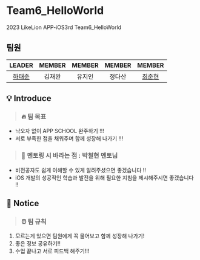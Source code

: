 # Team6_HelloWorld
 2023 LikeLion APP-iOS3rd Team6_HelloWorld




## 팀원

|LEADER|MEMBER|MEMBER|MEMBER|MEMBER|
| :---: | :---: | :---: | :---: | :---: |
|  [하태준](https://github.com/htj7425)  |  김재완  |  유지인  |  정다산  |  [최준현](https://github.com/jun-hyeon)  |



## 💡 Introduce
> ### 🔥 팀 목표

* 낙오자 없이 APP SCHOOL 완주하기 !!!
* 서로 부족한 점을 채워주며 함께 성장해 나가기 !!!


> ### 🤙 멘토링 시 바라는 점 : 박철현 멘토님

* 비전공자도 쉽게 이해할 수 있게 알려주셨으면 좋겠습니다 !!
* iOS 개발의 성공적인 학습과 발전을 위해 필요한 지침을 제시해주시면 좋겠습니다 !!


## 📌 Notice
> ### ⏰ 팀 규칙
1. 모르는게 있으면 팀원에게 꼭 물어보고 함께 성장해 나가기!
2. 좋은 정보 공유하기!!
3. 수업 끝나고 서로 피드백 해주기!!! 
